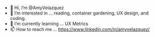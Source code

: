 - 👋 Hi, I’m @AmyVelazquez
- 👀 I’m interested in ... reading, container gardening, UX design, and coding.
- 🌱 I’m currently learning ... UX Metrics
- 📫 How to reach me ... https://www.linkedin.com/in/amyvelazquez/

<!---
AmyVelazquez/AmyVelazquez is a ✨ special ✨ repository because its `README.md` (this file) appears on your GitHub profile.
You can click the Preview link to take a look at your changes.
--->
